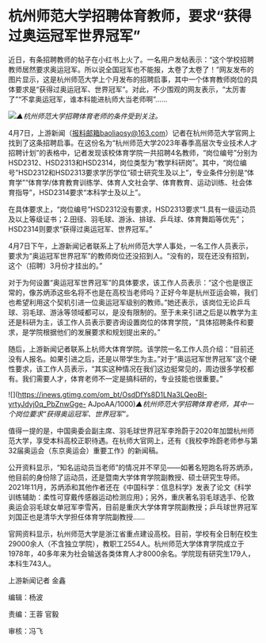# 杭州师范大学招聘体育教师，要求“获得过奥运冠军世界冠军”

近日，有条招聘教师的帖子在小红书上火了。一名用户发帖表示：“这个学校招聘教师居然要求奥运冠军。所以说全国冠军也不能报，太卷了太卷了！”网友发布的图片显示，这是杭州师范大学上个月发布的招聘启事，其中一个体育教师岗位的具体要求是“获得过奥运冠军、世界冠军”。对此，不少围观的网友表示，“太厉害了”“不拿奥运冠军，谁本科能进杭师大当老师啊”……

![](https://inews.gtimg.com/om_bt/O0hssr2gZnjCsHgrUxkghFrI_dnQ64ryfu92WEnm14r6oAA/1000)_▲杭州师范大学招聘体育老师的条件受到关注。_

4月7日，上游新闻（报料邮箱baoliaosy@163.com）记者在杭州师范大学官网上找到了这条招聘启事。在这份名为“杭州师范大学2023年春季高层次专业技术人才招聘计划”的表格中，记者发现该校体育学院一共招聘4名教师，“岗位编号”分别为HSD2312、HSD2313和HSD2314，岗位类型为“教学科研岗”。其中，“岗位编号”HSD2312和HSD2313要求学历学位“硕士研究生及以上”，专业条件分别是“体育学”“体育学/体育教育训练学、体育人文社会学、体育教育、运动训练、社会体育指导”，HSD2314要求“本科学士及以上”。

在具体要求上，“岗位编号”HSD2312没有要求，HSD2313要求“1.具有一级运动员及以上等级证书；2.田径、羽毛球、游泳、排球、乒乓球、体育舞蹈等优先”；HSD2314则要求“获得过奥运冠军、世界冠军。”

4月7日下午，上游新闻记者联系上了杭州师范大学人事处，一名工作人员表示，要求为“奥运冠军世界冠军”的教师岗位还没招到人。“没有的，现在还没有招到，这个（招聘）3月份才挂出的。”

对于为何设置“奥运冠军世界冠军”的具体要求，该工作人员表示：“这个也是很正常的，像苏炳添这些名将不也是在高校当老师吗？正好今年是杭州亚运会嘛，我们也希望利用这个契机引进一位奥运冠军级别的教师。”她还表示，该岗位无论乒乓球、羽毛球、游泳等领域都可以，是没有限制的。至于未来引进之后是以教学为主还是科研为主，该工作人员表示要咨询设置岗位的体育学院，“具体招聘条件和要求，是学院根据他们的发展要求和规划提出来的。”

随后，上游新闻记者联系上杭师大体育学院。该学院一名工作人员介绍：“目前还没有人报名。如果引进之后，还是以带学生为主。”对于“奥运冠军世界冠军”这个硬性要求，该工作人员表示，“其实这种情况在我们这边挺常见的，周边很多学校都有。我们需要人才，体育老师不一定是搞科研的，专业技能也很重要。”

![](https://inews.gtimg.com/om_bt/OsdDfYs8D1LNa3LQeoBI-yrtyJdyj0q_PbZnwGge-
AJpoAA/1000)_▲杭州师范大学招聘体育老师，其中一个岗位要求“获得奥运冠军、世界冠军”。_

值得一提的是，中国奥委会副主席、羽毛球世界冠军李玲蔚于2020年加盟杭州师范大学，享受本科高校正职待遇。在杭师大官网上，还有《我校李玲蔚老师参与第32届奥运会（东京奥运会）重要工作》的新闻稿。

公开资料显示，“知名运动员当老师”的情况并不罕见——如著名短跑名将苏炳添，他目前的身份除了运动员，还是暨南大学体育学院副教授、硕士研究生导师。2021年11月，苏炳添和其他作者还在《中国科学：信息科学》发表了论文《科学训练辅助：柔性可穿戴传感器运动检测应用》；另外，重庆著名羽毛球选手、伦敦奥运会羽毛球女单冠军李雪芮，目前是重庆大学体育学院副教授；乒乓球世界冠军刘国正也是清华大学担任体育学院副教授……

官网资料显示，杭州师范大学是浙江省重点建设高校。目前，学校有全日制在校生29000余人（不含独立学院），教职工2554人。杭州师范大学体育学院成立于1978年，40多年来为社会输送各类体育人才8000余名。学院现有研究生179人，本科生743人。

上游新闻记者 金鑫

编辑：杨波

责编：王蓉 官毅

审核：冯飞

